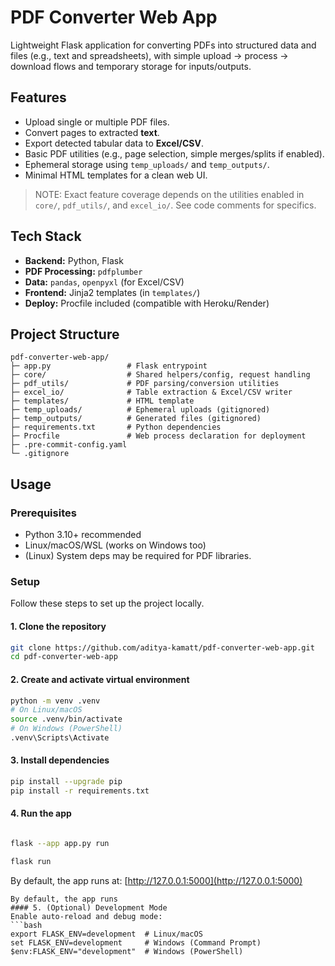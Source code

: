 # PDF Converter Web App

Lightweight Flask application for converting PDFs into structured data and files (e.g., text and spreadsheets), with simple upload → process → download flows and temporary storage for inputs/outputs.

## Features

- Upload single or multiple PDF files.
- Convert pages to extracted **text**.
- Export detected tabular data to **Excel/CSV**.
- Basic PDF utilities (e.g., page selection, simple merges/splits if enabled).
- Ephemeral storage using `temp_uploads/` and `temp_outputs/`.
- Minimal HTML templates for a clean web UI.

> NOTE: Exact feature coverage depends on the utilities enabled in `core/`, `pdf_utils/`, and `excel_io/`. See code comments for specifics.

## Tech Stack

- **Backend:** Python, Flask  
- **PDF Processing:** `pdfplumber`  
- **Data:** `pandas`, `openpyxl` (for Excel/CSV)  
- **Frontend:** Jinja2 templates (in `templates/`)  
- **Deploy:** Procfile included (compatible with Heroku/Render)

## Project Structure

```plaintext
pdf-converter-web-app/
├─ app.py                 # Flask entrypoint 
├─ core/                  # Shared helpers/config, request handling
├─ pdf_utils/             # PDF parsing/conversion utilities
├─ excel_io/              # Table extraction & Excel/CSV writer
├─ templates/             # HTML template
├─ temp_uploads/          # Ephemeral uploads (gitignored)
├─ temp_outputs/          # Generated files (gitignored)
├─ requirements.txt       # Python dependencies
├─ Procfile               # Web process declaration for deployment
├─ .pre-commit-config.yaml
└─ .gitignore
```

## Usage

### Prerequisites
- Python 3.10+ recommended
- Linux/macOS/WSL (works on Windows too)
- (Linux) System deps may be required for PDF libraries.

### Setup
Follow these steps to set up the project locally.

#### 1. Clone the repository
```bash
git clone https://github.com/aditya-kamatt/pdf-converter-web-app.git
cd pdf-converter-web-app
```

#### 2. Create and activate virtual environment
```bash
python -m venv .venv
# On Linux/macOS
source .venv/bin/activate
# On Windows (PowerShell)
.venv\Scripts\Activate
```
#### 3. Install dependencies
```bash
pip install --upgrade pip
pip install -r requirements.txt
```
#### 4. Run the app
```bash

flask --app app.py run

flask run
```
By default, the app runs at: [http://127.0.0.1:5000](http://127.0.0.1:5000)
```
By default, the app runs
#### 5. (Optional) Development Mode
Enable auto-reload and debug mode:
```bash
export FLASK_ENV=development  # Linux/macOS
set FLASK_ENV=development     # Windows (Command Prompt)
$env:FLASK_ENV="development"  # Windows (PowerShell)
```

